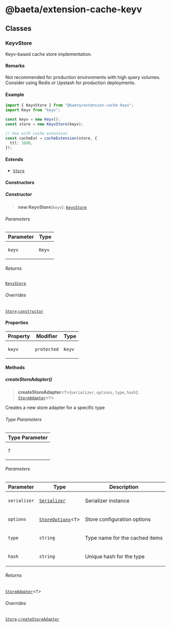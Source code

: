# @baeta/extension-cache-keyv

## Classes

### KeyvStore

Keyv-based cache store implementation.

#### Remarks

Not recommended for production environments with high query volumes.
Consider using Redis or Upstash for production deployments.

#### Example

```typescript
import { KeyvStore } from "@baeta/extension-cache-keyv";
import Keyv from "keyv";

const keyv = new Keyv();
const store = new KeyvStore(keyv);

// Use with cache extension
const cacheExt = cacheExtension(store, {
  ttl: 3600,
});
```

#### Extends

- [`Store`](extension-cache.md#store)

#### Constructors

##### Constructor

> **new KeyvStore**(`keyv`): [`KeyvStore`](#keyvstore)

###### Parameters

<table>
<thead>
<tr>
<th>Parameter</th>
<th>Type</th>
</tr>
</thead>
<tbody>
<tr>
<td>

`keyv`

</td>
<td>

`Keyv`

</td>
</tr>
</tbody>
</table>

###### Returns

[`KeyvStore`](#keyvstore)

###### Overrides

[`Store`](extension-cache.md#store).[`constructor`](extension-cache.md#store#constructor-1)

#### Properties

<table>
<thead>
<tr>
<th>Property</th>
<th>Modifier</th>
<th>Type</th>
</tr>
</thead>
<tbody>
<tr>
<td>

<a id="keyv"></a> `keyv`

</td>
<td>

`protected`

</td>
<td>

`Keyv`

</td>
</tr>
</tbody>
</table>

#### Methods

##### createStoreAdapter()

> **createStoreAdapter**\<`T`\>(`serializer`, `options`, `type`, `hash`): [`StoreAdapter`](extension-cache.md#storeadapter)\<`T`\>

Creates a new store adapter for a specific type

###### Type Parameters

<table>
<thead>
<tr>
<th>Type Parameter</th>
</tr>
</thead>
<tbody>
<tr>
<td>

`T`

</td>
</tr>
</tbody>
</table>

###### Parameters

<table>
<thead>
<tr>
<th>Parameter</th>
<th>Type</th>
<th>Description</th>
</tr>
</thead>
<tbody>
<tr>
<td>

`serializer`

</td>
<td>

[`Serializer`](extension-cache.md#serializer-1)

</td>
<td>

Serializer instance

</td>
</tr>
<tr>
<td>

`options`

</td>
<td>

[`StoreOptions`](extension-cache.md#storeoptions)\<`T`\>

</td>
<td>

Store configuration options

</td>
</tr>
<tr>
<td>

`type`

</td>
<td>

`string`

</td>
<td>

Type name for the cached items

</td>
</tr>
<tr>
<td>

`hash`

</td>
<td>

`string`

</td>
<td>

Unique hash for the type

</td>
</tr>
</tbody>
</table>

###### Returns

[`StoreAdapter`](extension-cache.md#storeadapter)\<`T`\>

###### Overrides

[`Store`](extension-cache.md#store).[`createStoreAdapter`](extension-cache.md#store#createstoreadapter)
